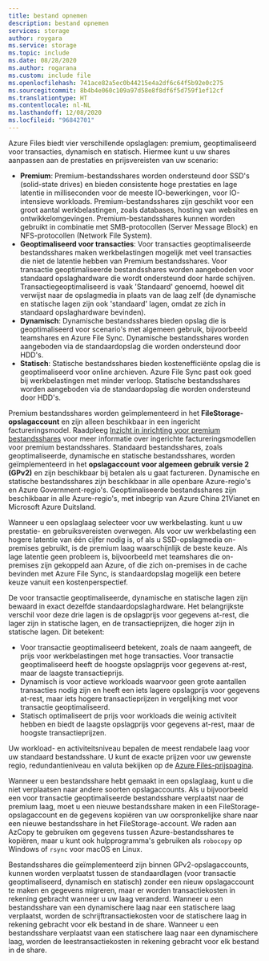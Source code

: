 ```yaml
---
title: bestand opnemen
description: bestand opnemen
services: storage
author: roygara
ms.service: storage
ms.topic: include
ms.date: 08/28/2020
ms.author: rogarana
ms.custom: include file
ms.openlocfilehash: 741ace82a5ec0b44215e4a2df6c64f5b92e0c275
ms.sourcegitcommit: 8b4b4e060c109a97d58e8f8df6f5d759f1ef12cf
ms.translationtype: HT
ms.contentlocale: nl-NL
ms.lasthandoff: 12/08/2020
ms.locfileid: "96842701"
---
```

Azure Files biedt vier verschillende opslaglagen: premium, geoptimaliseerd voor transacties, dynamisch en statisch. Hiermee kunt u uw shares aanpassen aan de prestaties en prijsvereisten van uw scenario:

- **Premium**: Premium-bestandsshares worden ondersteund door SSD's (solid-state drives) en bieden consistente hoge prestaties en lage latentie in milliseconden voor de meeste IO-bewerkingen, voor IO-intensieve workloads. Premium-bestandsshares zijn geschikt voor een groot aantal werkbelastingen, zoals databases, hosting van websites en ontwikkelomgevingen. Premium-bestandsshares kunnen worden gebruikt in combinatie met SMB-protocollen (Server Message Block) en NFS-protocollen (Network File System).
- **Geoptimaliseerd voor transacties**: Voor transacties geoptimaliseerde bestandsshares maken werkbelastingen mogelijk met veel transacties die niet de latentie hebben van Premium bestandsshares. Voor transactie geoptimaliseerde bestandsshares worden aangeboden voor standaard opslaghardware die wordt ondersteund door harde schijven. Transactiegeoptimaliseerd is vaak 'Standaard' genoemd, hoewel dit verwijst naar de opslagmedia in plaats van de laag zelf (de dynamische en statische lagen zijn ook 'standaard' lagen, omdat ze zich in standaard opslaghardware bevinden).
- **Dynamisch**: Dynamische bestandsshares bieden opslag die is geoptimaliseerd voor scenario's met algemeen gebruik, bijvoorbeeld teamshares en Azure File Sync. Dynamische bestandsshares worden aangeboden via de standaardopslag die worden ondersteund door HDD's.
- **Statisch**: Statische bestandsshares bieden kostenefficiënte opslag die is geoptimaliseerd voor online archieven. Azure File Sync past ook goed bij werkbelastingen met minder verloop. Statische bestandsshares worden aangeboden via de standaardopslag die worden ondersteund door HDD's.

Premium bestandsshares worden geïmplementeerd in het **FileStorage-opslagaccount** en zijn alleen beschikbaar in een ingericht factureringsmodel. Raadpleeg [Inzicht in inrichting voor premium bestandsshares](../articles/storage/files/storage-files-planning.md#understanding-provisioning-for-premium-file-shares) voor meer informatie over ingerichte factureringsmodellen voor premium bestandsshares. Standaard bestandsshares, zoals geoptimaliseerde, dynamische en statische bestandsshares, worden geïmplementeerd in het **opslagaccount voor algemeen gebruik versie 2 (GPv2)** en zijn beschikbaar bij betalen als u gaat factureren. Dynamische en statische bestandsshares zijn beschikbaar in alle openbare Azure-regio's en Azure Government-regio's. Geoptimaliseerde bestandsshares zijn beschikbaar in alle Azure-regio's, met inbegrip van Azure China 21Vianet en Microsoft Azure Duitsland.

Wanneer u een opslaglaag selecteer voor uw werkbelasting. kunt u uw prestatie- en gebruiksvereisten overwegen. Als voor uw werkbelasting een hogere latentie van één cijfer nodig is, of als u SSD-opslagmedia on-premises gebruikt, is de premium laag waarschijnlijk de beste keuze. Als lage latentie geen probleem is, bijvoorbeeld met teamshares die on-premises zijn gekoppeld aan Azure, of die zich on-premises in de cache bevinden met Azure File Sync, is standaardopslag mogelijk een betere keuze vanuit een kostenperspectief.

De voor transactie geoptimaliseerde, dynamische en statische lagen zijn bewaard in exact dezelfde standaardopslaghardware. Het belangrijkste verschil voor deze drie lagen is de opslagprijs voor gegevens at-rest, die lager zijn in statische lagen, en de transactieprijzen, die hoger zijn in statische lagen. Dit betekent:

- Voor transactie geoptimaliseerd betekent, zoals de naam aangeeft, de prijs voor werkbelastingen met hoge transacties. Voor transactie geoptimaliseerd heeft de hoogste opslagprijs voor gegevens at-rest, maar de laagste transactieprijs.
- Dynamisch is voor actieve workloads waarvoor geen grote aantallen transacties nodig zijn en heeft een iets lagere opslagprijs voor gegevens at-rest, maar iets hogere transactieprijzen in vergelijking met voor transactie geoptimaliseerd.
- Statisch optimaliseert de prijs voor workloads die weinig activiteit hebben en biedt de laagste opslagprijs voor gegevens at-rest, maar de hoogste transactieprijzen.

Uw workload- en activiteitsniveau bepalen de meest rendabele laag voor uw standaard bestandsshare. U kunt de exacte prijzen voor uw gewenste regio, redundantieniveau en valuta bekijken op de [Azure Files-prijspagina](https://azure.microsoft.com/pricing/details/storage/files/).

Wanneer u een bestandsshare hebt gemaakt in een opslaglaag, kunt u die niet verplaatsen naar andere soorten opslagaccounts. Als u bijvoorbeeld een voor transactie geoptimaliseerde bestandsshare verplaatst naar de premium laag, moet u een nieuwe bestandsshare maken in een FileStorage-opslagaccount en de gegevens kopiëren van uw oorspronkelijke share naar een nieuwe bestandsshare in het FileStorage-account. We raden aan AzCopy te gebruiken om gegevens tussen Azure-bestandsshares te kopiëren, maar u kunt ook hulpprogramma's gebruiken als `robocopy` op Windows of `rsync` voor macOS en Linux. 

Bestandsshares die geïmplementeerd zijn binnen GPv2-opslagaccounts, kunnen worden verplaatst tussen de standaardlagen (voor transactie geoptimaliseerd, dynamisch en statisch) zonder een nieuw opslagaccount te maken en gegevens migreren, maar er worden transactiekosten in rekening gebracht wanneer u uw laag veranderd. Wanneer u een bestandsshare van een dynamischere laag naar een statischere laag verplaatst, worden de schrijftransactiekosten voor de statischere laag in rekening gebracht voor elk bestand in de share. Wanneer u een bestandsshare verplaatst vaan een statischere laag naar een dynamischere laag, worden de leestransactiekosten in rekening gebracht voor elk bestand in de share.